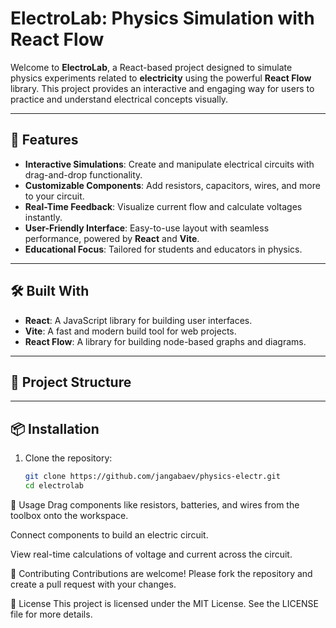 # ElectroLab: Physics Simulation with React Flow

Welcome to **ElectroLab**, a React-based project designed to simulate physics experiments related to **electricity** using the powerful **React Flow** library. This project provides an interactive and engaging way for users to practice and understand electrical concepts visually.

---

## 🚀 Features

- **Interactive Simulations**: Create and manipulate electrical circuits with drag-and-drop functionality.
- **Customizable Components**: Add resistors, capacitors, wires, and more to your circuit.
- **Real-Time Feedback**: Visualize current flow and calculate voltages instantly.
- **User-Friendly Interface**: Easy-to-use layout with seamless performance, powered by **React** and **Vite**.
- **Educational Focus**: Tailored for students and educators in physics.

---

## 🛠️ Built With

- **React**: A JavaScript library for building user interfaces.
- **Vite**: A fast and modern build tool for web projects.
- **React Flow**: A library for building node-based graphs and diagrams.

---

## 📂 Project Structure


---

## 📦 Installation

1. Clone the repository:
   ```bash
   git clone https://github.com/jangabaev/physics-electr.git
   cd electrolab

📘 Usage
Drag components like resistors, batteries, and wires from the toolbox onto the workspace.

Connect components to build an electric circuit.

View real-time calculations of voltage and current across the circuit.

🤝 Contributing
Contributions are welcome! Please fork the repository and create a pull request with your changes.

📝 License
This project is licensed under the MIT License. See the LICENSE file for more details.